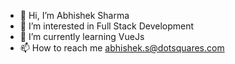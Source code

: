 - 👋 Hi, I’m Abhishek Sharma
- 👀 I’m interested in Full Stack Development
- 🌱 I’m currently learning VueJs
- 📫 How to reach me abhishek.s@dotsquares.com

<!---
AbhiDotsquares/AbhiDotsquares is a ✨ special ✨ repository because its `README.md` (this file) appears on your GitHub profile.
You can click the Preview link to take a look at your changes.
--->
